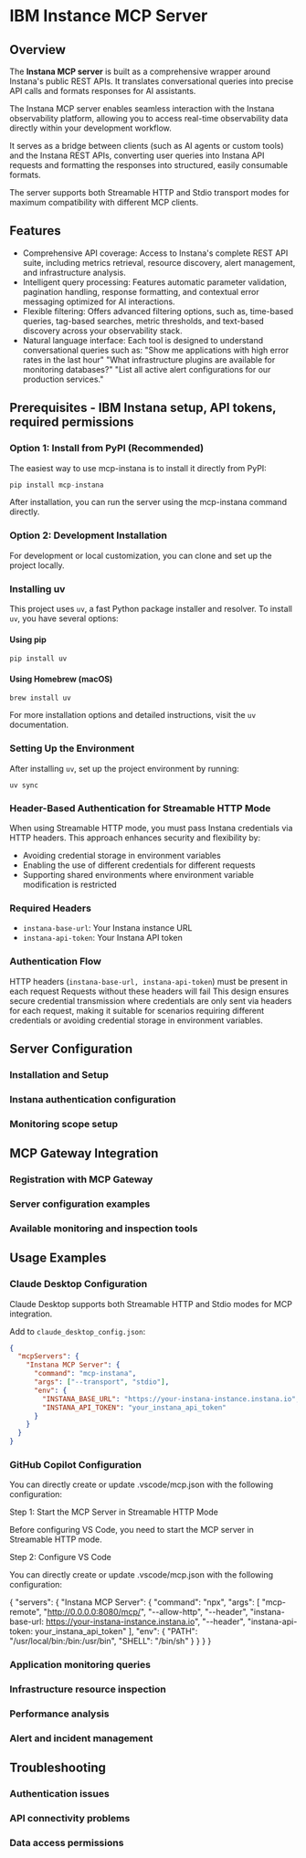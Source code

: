 # IBM Instance MCP Server

## Overview

The **Instana MCP server** is built as a comprehensive wrapper around Instana's public REST APIs. It translates conversational queries into precise API calls and formats responses for AI assistants.

The Instana MCP server enables seamless interaction with the Instana observability platform, allowing you to access real-time observability data directly within your development workflow.

It serves as a bridge between clients (such as AI agents or custom tools) and the Instana REST APIs, converting user queries into Instana API requests and formatting the responses into structured, easily consumable formats.

The server supports both Streamable HTTP and Stdio transport modes for maximum compatibility with different MCP clients.

## Features

- Comprehensive API coverage: Access to Instana's complete REST API suite, including metrics retrieval, resource discovery, alert management, and infrastructure analysis.
- Intelligent query processing: Features automatic parameter validation, pagination handling, response formatting, and contextual error messaging optimized for AI interactions.
- Flexible filtering: Offers advanced filtering options, such as, time-based queries, tag-based searches, metric thresholds, and text-based discovery across your observability stack.
- Natural language interface: Each tool is designed to understand conversational queries such as:
"Show me applications with high error rates in the last hour"
"What infrastructure plugins are available for monitoring databases?"
"List all active alert configurations for our production services."

## Prerequisites - IBM Instana setup, API tokens, required permissions

### Option 1: Install from PyPI (Recommended)

The easiest way to use mcp-instana is to install it directly from PyPI:

```py
pip install mcp-instana
```

After installation, you can run the server using the mcp-instana command directly.

### Option 2: Development Installation

For development or local customization, you can clone and set up the project locally.

### Installing uv

This project uses `uv`, a fast Python package installer and resolver. To install `uv`, you have several options:

#### Using pip

`pip install uv`

#### Using Homebrew (macOS)

`brew install uv`

For more installation options and detailed instructions, visit the `uv` documentation.

### Setting Up the Environment

After installing `uv`, set up the project environment by running:

`uv sync`

### Header-Based Authentication for Streamable HTTP Mode

When using Streamable HTTP mode, you must pass Instana credentials via HTTP headers. This approach enhances security and flexibility by:

- Avoiding credential storage in environment variables
- Enabling the use of different credentials for different requests
- Supporting shared environments where environment variable modification is restricted

### Required Headers

- `instana-base-url`: Your Instana instance URL
- `instana-api-token`: Your Instana API token

### Authentication Flow

HTTP headers (`instana-base-url, instana-api-token`) must be present in each request
Requests without these headers will fail
This design ensures secure credential transmission where credentials are only sent via headers for each request, making it suitable for scenarios requiring different credentials or avoiding credential storage in environment variables.

## Server Configuration

### Installation and Setup

### Instana authentication configuration

### Monitoring scope setup

## MCP Gateway Integration

### Registration with MCP Gateway

### Server configuration examples

### Available monitoring and inspection tools

## Usage Examples

### Claude Desktop Configuration

Claude Desktop supports both Streamable HTTP and Stdio modes for MCP integration.

Add to `claude_desktop_config.json`:

```json
{
  "mcpServers": {
    "Instana MCP Server": {
      "command": "mcp-instana",
      "args": ["--transport", "stdio"],
      "env": {
        "INSTANA_BASE_URL": "https://your-instana-instance.instana.io",
        "INSTANA_API_TOKEN": "your_instana_api_token"
      }
    }
  }
}
```

### GitHub Copilot Configuration

You can directly create or update .vscode/mcp.json with the following configuration:

Step 1: Start the MCP Server in Streamable HTTP Mode

Before configuring VS Code, you need to start the MCP server in Streamable HTTP mode.

Step 2: Configure VS Code

You can directly create or update .vscode/mcp.json with the following configuration:

{
  "servers": {
    "Instana MCP Server": {
      "command": "npx",
      "args": [
        "mcp-remote", "http://0.0.0.0:8080/mcp/",
        "--allow-http",
        "--header", "instana-base-url: https://your-instana-instance.instana.io",
        "--header", "instana-api-token: your_instana_api_token"
      ],
      "env": {
        "PATH": "/usr/local/bin:/bin:/usr/bin",
        "SHELL": "/bin/sh"
      }
    }
  }
}

### Application monitoring queries

### Infrastructure resource inspection

### Performance analysis

### Alert and incident management

## Troubleshooting

### Authentication issues

### API connectivity problems

### Data access permissions

